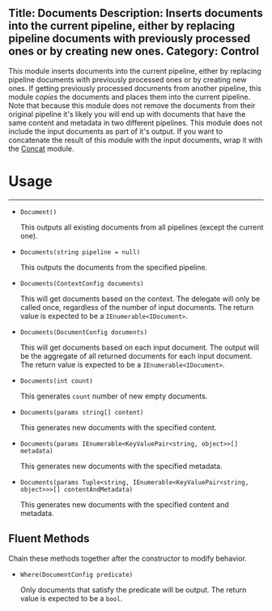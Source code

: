 Title: Documents
Description: Inserts documents into the current pipeline, either by replacing pipeline documents with previously processed ones or by creating new ones.
Category: Control
---
This module inserts documents into the current pipeline, either by replacing pipeline documents with previously processed ones or by creating new ones. If getting previously processed documents from another pipeline, this module *copies* the documents and places them into the current pipeline. Note that because this module does not remove the documents from their original pipeline it's likely you will end up with documents that have the same content and metadata in two different pipelines. This module does not include the input documents as part of it's output. If you want to concatenate the result of this module with the input documents, wrap it with the [Concat](/modules/concat) module. 

# Usage
---

  - `Document()`
  
    This outputs all existing documents from all pipelines (except the current one).
    
  - `Documents(string pipeline = null)`
  
    This outputs the documents from the specified pipeline.
    
  - `Documents(ContextConfig documents)`
  
    This will get documents based on the context. The delegate will only be called once, regardless of the number of input documents. The return value is expected to be a `IEnumerable<IDocument>`.
    
  - `Documents(DocumentConfig documents)`
  
    This will get documents based on each input document. The output will be the aggregate of all returned documents for each input document. The return value is expected to be a `IEnumerable<IDocument>`.
    
  - `Documents(int count)`
  
    This generates `count` number of new empty documents.
    
  - `Documents(params string[] content)`
  
    This generates new documents with the specified content.
    
  - `Documents(params IEnumerable<KeyValuePair<string, object>>[] metadata)`
  
    This generates new documents with the specified metadata.
    
  - `Documents(params Tuple<string, IEnumerable<KeyValuePair<string, object>>>[] contentAndMetadata)`
  
    This generates new documents with the specified content and metadata.
    
## Fluent Methods

Chain these methods together after the constructor to modify behavior.
  
  - `Where(DocumentConfig predicate)`
  
    Only documents that satisfy the predicate will be output. The return value is expected to be a `bool`.